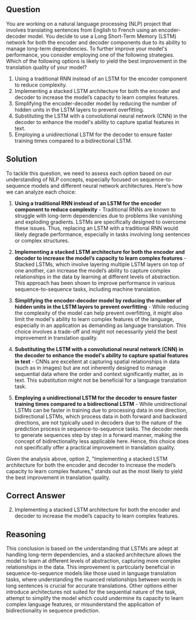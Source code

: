 ## Question
You are working on a natural language processing (NLP) project that involves translating sentences from English to French using an encoder-decoder model. You decide to use a Long Short-Term Memory (LSTM) network for both the encoder and decoder components due to its ability to manage long-term dependencies. To further improve your model's performance, you consider employing one of the following strategies. Which of the following options is likely to yield the best improvement in the translation quality of your model?

1. Using a traditional RNN instead of an LSTM for the encoder component to reduce complexity.
2. Implementing a stacked LSTM architecture for both the encoder and decoder to increase the model’s capacity to learn complex features.
3. Simplifying the encoder-decoder model by reducing the number of hidden units in the LSTM layers to prevent overfitting.
4. Substituting the LSTM with a convolutional neural network (CNN) in the decoder to enhance the model's ability to capture spatial features in text.
5. Employing a unidirectional LSTM for the decoder to ensure faster training times compared to a bidirectional LSTM.

## Solution

To tackle this question, we need to assess each option based on our understanding of NLP concepts, especially focused on sequence-to-sequence models and different neural network architectures. Here's how we can analyze each choice:

1. **Using a traditional RNN instead of an LSTM for the encoder component to reduce complexity** - Traditional RNNs are known to struggle with long-term dependencies due to problems like vanishing and exploding gradients. LSTMs are specifically designed to overcome these issues. Thus, replacing an LSTM with a traditional RNN would likely degrade performance, especially in tasks involving long sentences or complex structures.

2. **Implementing a stacked LSTM architecture for both the encoder and decoder to increase the model’s capacity to learn complex features** - Stacked LSTMs, which involve layering multiple LSTM layers on top of one another, can increase the model’s ability to capture complex relationships in the data by learning at different levels of abstraction. This approach has been shown to improve performance in various sequence-to-sequence tasks, including machine translation.

3. **Simplifying the encoder-decoder model by reducing the number of hidden units in the LSTM layers to prevent overfitting** - While reducing the complexity of the model can help prevent overfitting, it might also limit the model's ability to learn complex features of the language, especially in an application as demanding as language translation. This choice involves a trade-off and might not necessarily yield the best improvement in translation quality.

4. **Substituting the LSTM with a convolutional neural network (CNN) in the decoder to enhance the model's ability to capture spatial features in text** - CNNs are excellent at capturing spatial relationships in data (such as in images) but are not inherently designed to manage sequential data where the order and context significantly matter, as in text. This substitution might not be beneficial for a language translation task.

5. **Employing a unidirectional LSTM for the decoder to ensure faster training times compared to a bidirectional LSTM** - While unidirectional LSTMs can be faster in training due to processing data in one direction, bidirectional LSTMs, which process data in both forward and backward directions, are not typically used in decoders due to the nature of the prediction process in sequence-to-sequence tasks. The decoder needs to generate sequences step by step in a forward manner, making the concept of bidirectionality less applicable here. Hence, this choice does not specifically offer a practical improvement in translation quality.

Given the analysis above, option 2, "Implementing a stacked LSTM architecture for both the encoder and decoder to increase the model’s capacity to learn complex features," stands out as the most likely to yield the best improvement in translation quality.

## Correct Answer

2. Implementing a stacked LSTM architecture for both the encoder and decoder to increase the model’s capacity to learn complex features.

## Reasoning

This conclusion is based on the understanding that LSTMs are adept at handling long-term dependencies, and a stacked architecture allows the model to learn at different levels of abstraction, capturing more complex relationships in the data. This improvement is particularly beneficial in sequence-to-sequence models like those used in language translation tasks, where understanding the nuanced relationships between words in long sentences is crucial for accurate translations. Other options either introduce architectures not suited for the sequential nature of the task, attempt to simplify the model which could undermine its capacity to learn complex language features, or misunderstand the application of bidirectionality in sequence prediction.